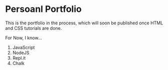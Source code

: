 # Persoanl Portfolio    

This is the portfolio in the process, which will soon be published once HTML and CSS tutorials are done.

For Now, I know...

1. JavaScript
2. NodeJS
3. Repl.it
3. Chalk
